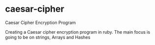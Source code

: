 # caesar-cipher
Caesar Cipher Encryption Program

Creating a Caesar cipher encryption program in ruby. 
The main focus is going to be on strings, Arrays and Hashes